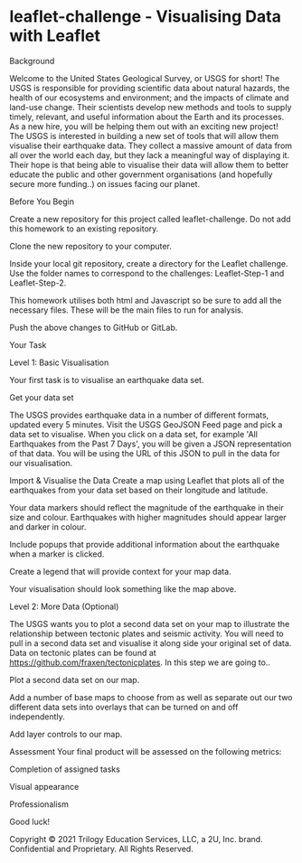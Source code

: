 # leaflet-challenge - Visualising Data with Leaflet

Background

Welcome to the United States Geological Survey, or USGS for short! The USGS is responsible for providing scientific data about natural hazards, the health of our ecosystems and environment; and the impacts of climate and land-use change. Their scientists develop new methods and tools to supply timely, relevant, and useful information about the Earth and its processes. As a new hire, you will be helping them out with an exciting new project!
The USGS is interested in building a new set of tools that will allow them visualise their earthquake data. They collect a massive amount of data from all over the world each day, but they lack a meaningful way of displaying it. Their hope is that being able to visualise their data will allow them to better educate the public and other government organisations (and hopefully secure more funding..) on issues facing our planet.

Before You Begin


Create a new repository for this project called leaflet-challenge. Do not add this homework to an existing repository.


Clone the new repository to your computer.


Inside your local git repository, create a directory for the Leaflet challenge. Use the folder names to correspond to the challenges: Leaflet-Step-1 and Leaflet-Step-2.


This homework utilises both html and Javascript so be sure to add all the necessary files. These will be the main files to run for analysis.


Push the above changes to GitHub or GitLab.



Your Task

Level 1: Basic Visualisation

Your first task is to visualise an earthquake data set.


Get your data set

The USGS provides earthquake data in a number of different formats, updated every 5 minutes. Visit the USGS GeoJSON Feed page and pick a data set to visualise. When you click on a data set, for example 'All Earthquakes from the Past 7 Days', you will be given a JSON representation of that data. You will be using the URL of this JSON to pull in the data for our visualisation.



Import & Visualise the Data
Create a map using Leaflet that plots all of the earthquakes from your data set based on their longitude and latitude.


Your data markers should reflect the magnitude of the earthquake in their size and colour. Earthquakes with higher magnitudes should appear larger and darker in colour.


Include popups that provide additional information about the earthquake when a marker is clicked.


Create a legend that will provide context for your map data.


Your visualisation should look something like the map above.






Level 2: More Data (Optional)

The USGS wants you to plot a second data set on your map to illustrate the relationship between tectonic plates and seismic activity. You will need to pull in a second data set and visualise it along side your original set of data. Data on tectonic plates can be found at https://github.com/fraxen/tectonicplates.
In this step we are going to..


Plot a second data set on our map.


Add a number of base maps to choose from as well as separate out our two different data sets into overlays that can be turned on and off independently.


Add layer controls to our map.




Assessment
Your final product will be assessed on the following metrics:


Completion of assigned tasks


Visual appearance


Professionalism


Good luck!

Copyright
© 2021 Trilogy Education Services, LLC, a 2U, Inc. brand. Confidential and Proprietary. All Rights Reserved.

